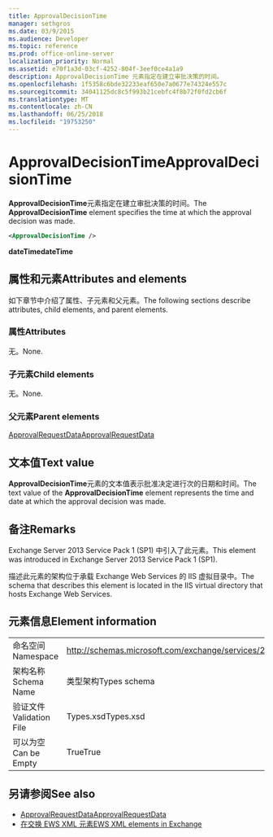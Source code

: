 ```yaml
---
title: ApprovalDecisionTime
manager: sethgros
ms.date: 03/9/2015
ms.audience: Developer
ms.topic: reference
ms.prod: office-online-server
localization_priority: Normal
ms.assetid: e70f1a3d-03cf-4252-804f-3eef0ce4a1a9
description: ApprovalDecisionTime 元素指定在建立审批决策的时间。
ms.openlocfilehash: 1f5358c6bde32233eaf650e7a0677e74324e557c
ms.sourcegitcommit: 34041125dc8c5f993b21cebfc4f8b72f0fd2cb6f
ms.translationtype: MT
ms.contentlocale: zh-CN
ms.lasthandoff: 06/25/2018
ms.locfileid: "19753250"
---
```

# <a name="approvaldecisiontime"></a><span data-ttu-id="ee8a2-103">ApprovalDecisionTime</span><span class="sxs-lookup"><span data-stu-id="ee8a2-103">ApprovalDecisionTime</span></span>

<span data-ttu-id="ee8a2-104">**ApprovalDecisionTime**元素指定在建立审批决策的时间。</span><span class="sxs-lookup"><span data-stu-id="ee8a2-104">The **ApprovalDecisionTime** element specifies the time at which the approval decision was made.</span></span> 
  
```XML
<ApprovalDecisionTime />
```

 <span data-ttu-id="ee8a2-105">**dateTime**</span><span class="sxs-lookup"><span data-stu-id="ee8a2-105">**dateTime**</span></span>
## <a name="attributes-and-elements"></a><span data-ttu-id="ee8a2-106">属性和元素</span><span class="sxs-lookup"><span data-stu-id="ee8a2-106">Attributes and elements</span></span>

<span data-ttu-id="ee8a2-107">如下章节中介绍了属性、子元素和父元素。</span><span class="sxs-lookup"><span data-stu-id="ee8a2-107">The following sections describe attributes, child elements, and parent elements.</span></span>
  
### <a name="attributes"></a><span data-ttu-id="ee8a2-108">属性</span><span class="sxs-lookup"><span data-stu-id="ee8a2-108">Attributes</span></span>

<span data-ttu-id="ee8a2-109">无。</span><span class="sxs-lookup"><span data-stu-id="ee8a2-109">None.</span></span>
  
### <a name="child-elements"></a><span data-ttu-id="ee8a2-110">子元素</span><span class="sxs-lookup"><span data-stu-id="ee8a2-110">Child elements</span></span>

<span data-ttu-id="ee8a2-111">无。</span><span class="sxs-lookup"><span data-stu-id="ee8a2-111">None.</span></span>
  
### <a name="parent-elements"></a><span data-ttu-id="ee8a2-112">父元素</span><span class="sxs-lookup"><span data-stu-id="ee8a2-112">Parent elements</span></span>

[<span data-ttu-id="ee8a2-113">ApprovalRequestData</span><span class="sxs-lookup"><span data-stu-id="ee8a2-113">ApprovalRequestData</span></span>](approvalrequestdata.md)
  
## <a name="text-value"></a><span data-ttu-id="ee8a2-114">文本值</span><span class="sxs-lookup"><span data-stu-id="ee8a2-114">Text value</span></span>

<span data-ttu-id="ee8a2-115">**ApprovalDecisionTime**元素的文本值表示批准决定进行次的日期和时间。</span><span class="sxs-lookup"><span data-stu-id="ee8a2-115">The text value of the **ApprovalDecisionTime** element represents the time and date at which the approval decision was made.</span></span> 
  
## <a name="remarks"></a><span data-ttu-id="ee8a2-116">备注</span><span class="sxs-lookup"><span data-stu-id="ee8a2-116">Remarks</span></span>

<span data-ttu-id="ee8a2-117">Exchange Server 2013 Service Pack 1 (SP1) 中引入了此元素。</span><span class="sxs-lookup"><span data-stu-id="ee8a2-117">This element was introduced in Exchange Server 2013 Service Pack 1 (SP1).</span></span>
  
<span data-ttu-id="ee8a2-118">描述此元素的架构位于承载 Exchange Web Services 的 IIS 虚拟目录中。</span><span class="sxs-lookup"><span data-stu-id="ee8a2-118">The schema that describes this element is located in the IIS virtual directory that hosts Exchange Web Services.</span></span>
  
## <a name="element-information"></a><span data-ttu-id="ee8a2-119">元素信息</span><span class="sxs-lookup"><span data-stu-id="ee8a2-119">Element information</span></span>

|||
|:-----|:-----|
|<span data-ttu-id="ee8a2-120">命名空间</span><span class="sxs-lookup"><span data-stu-id="ee8a2-120">Namespace</span></span>  <br/> |http://schemas.microsoft.com/exchange/services/2006/types  <br/> |
|<span data-ttu-id="ee8a2-121">架构名称</span><span class="sxs-lookup"><span data-stu-id="ee8a2-121">Schema Name</span></span>  <br/> |<span data-ttu-id="ee8a2-122">类型架构</span><span class="sxs-lookup"><span data-stu-id="ee8a2-122">Types schema</span></span>  <br/> |
|<span data-ttu-id="ee8a2-123">验证文件</span><span class="sxs-lookup"><span data-stu-id="ee8a2-123">Validation File</span></span>  <br/> |<span data-ttu-id="ee8a2-124">Types.xsd</span><span class="sxs-lookup"><span data-stu-id="ee8a2-124">Types.xsd</span></span>  <br/> |
|<span data-ttu-id="ee8a2-125">可以为空</span><span class="sxs-lookup"><span data-stu-id="ee8a2-125">Can be Empty</span></span>  <br/> |<span data-ttu-id="ee8a2-126">True</span><span class="sxs-lookup"><span data-stu-id="ee8a2-126">True</span></span>  <br/> |
   
## <a name="see-also"></a><span data-ttu-id="ee8a2-127">另请参阅</span><span class="sxs-lookup"><span data-stu-id="ee8a2-127">See also</span></span>

- [<span data-ttu-id="ee8a2-128">ApprovalRequestData</span><span class="sxs-lookup"><span data-stu-id="ee8a2-128">ApprovalRequestData</span></span>](approvalrequestdata.md)
- [<span data-ttu-id="ee8a2-129">在交换 EWS XML 元素</span><span class="sxs-lookup"><span data-stu-id="ee8a2-129">EWS XML elements in Exchange</span></span>](ews-xml-elements-in-exchange.md)

